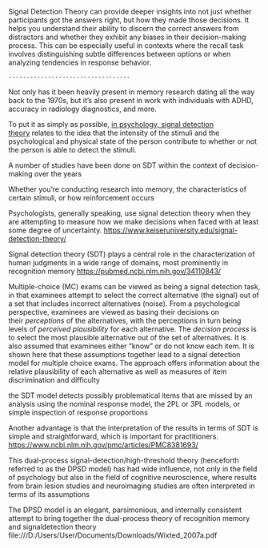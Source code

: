 

Signal Detection Theory can provide deeper insights into not just whether participants got the answers right, but how they made those decisions. It helps you understand their ability to discern the correct answers from distractors and whether they exhibit any biases in their decision-making process. This can be especially useful in contexts where the recall task involves distinguishing subtle differences between options or when analyzing tendencies in response behavior.
	
	----------------------------------
	
Not only has it been heavily present in memory research dating all the way back to the 1970s, but it’s also present in work with individuals with ADHD, accuracy in radiology diagnostics, and more.
	
To put it as simply as possible, [in psychology, signal detection theory](https://study.com/academy/lesson/signal-detection-theory-definition-examples.html) relates to the idea that the intensity of the stimuli and the psychological and physical state of the person contribute to whether or not the person is able to detect the stimuli.
	
A number of studies have been done on SDT within the context of decision-making over the years
	
Whether you’re conducting research into memory, the characteristics of certain stimuli, or how reinforcement occurs
	
Psychologists, generally speaking, use signal detection theory when they are attempting to measure how we make decisions when faced with at least some degree of uncertainty.
	https://www.keiseruniversity.edu/signal-detection-theory/
	
	
Signal detection theory (SDT) plays a central role in the characterization of human judgments in a wide range of domains, most prominently in recognition memory
	https://pubmed.ncbi.nlm.nih.gov/34110843/
	
Multiple-choice (MC) exams can be viewed as being a signal detection task, in that examinees attempt to select the correct alternative (the signal) out of a set that includes incorrect alternatives (noise). From a psychological perspective, examinees are viewed as basing their decisions on their _perceptions_ of the alternatives, with the perceptions in turn being levels of _perceived plausibility_ for each alternative. The _decision process_ is to select the most plausible alternative out of the set of alternatives. It is also assumed that examinees either “know” or do not know each item. It is shown here that these assumptions together lead to a signal detection model for multiple choice exams. The approach offers information about the relative plausibility of each alternative as well as measures of item discrimination and difficulty
	
the SDT model detects possibly problematical items that are missed by an analysis using the nominal response model, the 2PL or 3PL models, or simple inspection of response proportions
	
Another advantage is that the interpretation of the results in terms of SDT is simple and straightforward, which is important for practitioners.
	https://www.ncbi.nlm.nih.gov/pmc/articles/PMC8381693/
	
This dual-process signal-detection/high-threshold theory (henceforth referred to as the DPSD model) has had wide influence, not only in the field of psychology but also in the field of cognitive neuroscience, where results from brain lesion studies and neuroimaging studies are often interpreted in terms of its assumptions
	
The DPSD model is an elegant, parsimonious, and internally consistent attempt to bring together the dual-process theory of recognition memory and signaldetection theory
	file:///D:/Users/User/Documents/Downloads/Wixted_2007a.pdf